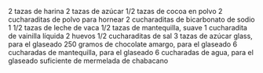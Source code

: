 2 tazas de harina
2 tazas de azúcar
1/2 tazas de cocoa en polvo
2 cucharaditas de polvo para hornear
2 cucharaditas de bicarbonato de sodio
1 1/2 tazas de leche de vaca
1/2 tazas de mantequilla, suave
1 cucharadita de vainilla líquida
2 huevos
1/2 cucharaditas de sal
3 tazas de azúcar glass, para el glaseado
250 gramos de chocolate amargo, para el glaseado
6 cucharadas de mantequilla, para el glaseado
6 cucharadas de agua, para el glaseado
suficiente de mermelada de chabacano